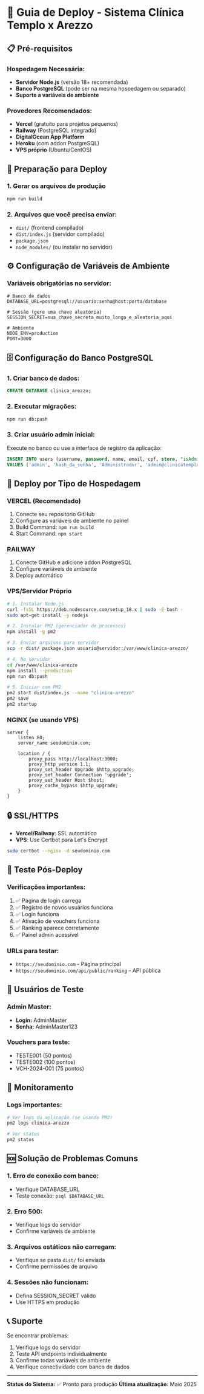 # 🚀 Guia de Deploy - Sistema Clínica Templo x Arezzo

## 📋 Pré-requisitos

### Hospedagem Necessária:
- **Servidor Node.js** (versão 18+ recomendada)
- **Banco PostgreSQL** (pode ser na mesma hospedagem ou separado)
- **Suporte a variáveis de ambiente**

### Provedores Recomendados:
- **Vercel** (gratuito para projetos pequenos)
- **Railway** (PostgreSQL integrado)
- **DigitalOcean App Platform**
- **Heroku** (com addon PostgreSQL)
- **VPS próprio** (Ubuntu/CentOS)

## 🔧 Preparação para Deploy

### 1. Gerar os arquivos de produção
```bash
npm run build
```

### 2. Arquivos que você precisa enviar:
- `dist/` (frontend compilado)
- `dist/index.js` (servidor compilado) 
- `package.json`
- `node_modules/` (ou instalar no servidor)

## ⚙️ Configuração de Variáveis de Ambiente

### Variáveis obrigatórias no servidor:
```env
# Banco de dados
DATABASE_URL=postgresql://usuario:senha@host:porta/database

# Sessão (gere uma chave aleatória)
SESSION_SECRET=sua_chave_secreta_muito_longa_e_aleatoria_aqui

# Ambiente
NODE_ENV=production
PORT=3000
```

## 🗄️ Configuração do Banco PostgreSQL

### 1. Criar banco de dados:
```sql
CREATE DATABASE clinica_arezzo;
```

### 2. Executar migrações:
```bash
npm run db:push
```

### 3. Criar usuário admin inicial:
Execute no banco ou use a interface de registro da aplicação:
```sql
INSERT INTO users (username, password, name, email, cpf, store, "isAdmin", "totalPoints") 
VALUES ('admin', 'hash_da_senha', 'Administrador', 'admin@clinicatemplo.com', '00000000000', 'Arezzo', true, 0);
```

## 🚀 Deploy por Tipo de Hospedagem

### VERCEL (Recomendado)
1. Conecte seu repositório GitHub
2. Configure as variáveis de ambiente no painel
3. Build Command: `npm run build`
4. Start Command: `npm start`

### RAILWAY
1. Conecte GitHub e adicione addon PostgreSQL
2. Configure variáveis de ambiente
3. Deploy automático

### VPS/Servidor Próprio
```bash
# 1. Instalar Node.js
curl -fsSL https://deb.nodesource.com/setup_18.x | sudo -E bash -
sudo apt-get install -y nodejs

# 2. Instalar PM2 (gerenciador de processos)
npm install -g pm2

# 3. Enviar arquivos para servidor
scp -r dist/ package.json usuario@servidor:/var/www/clinica-arezzo/

# 4. No servidor
cd /var/www/clinica-arezzo
npm install --production
npm run db:push

# 5. Iniciar com PM2
pm2 start dist/index.js --name "clinica-arezzo"
pm2 save
pm2 startup
```

### NGINX (se usando VPS)
```nginx
server {
    listen 80;
    server_name seudominio.com;
    
    location / {
        proxy_pass http://localhost:3000;
        proxy_http_version 1.1;
        proxy_set_header Upgrade $http_upgrade;
        proxy_set_header Connection 'upgrade';
        proxy_set_header Host $host;
        proxy_cache_bypass $http_upgrade;
    }
}
```

## 🔒 SSL/HTTPS
- **Vercel/Railway**: SSL automático
- **VPS**: Use Certbot para Let's Encrypt
```bash
sudo certbot --nginx -d seudominio.com
```

## 📱 Teste Pós-Deploy

### Verificações importantes:
1. ✅ Página de login carrega
2. ✅ Registro de novos usuários funciona  
3. ✅ Login funciona
4. ✅ Ativação de vouchers funciona
5. ✅ Ranking aparece corretamente
6. ✅ Painel admin acessível

### URLs para testar:
- `https://seudominio.com` - Página principal
- `https://seudominio.com/api/public/ranking` - API pública

## 🎯 Usuários de Teste

### Admin Master:
- **Login:** AdminMaster
- **Senha:** AdminMaster123

### Vouchers para teste:
- TESTE001 (50 pontos)
- TESTE002 (100 pontos)
- VCH-2024-001 (75 pontos)

## 🔧 Monitoramento

### Logs importantes:
```bash
# Ver logs da aplicação (se usando PM2)
pm2 logs clinica-arezzo

# Ver status
pm2 status
```

## 🆘 Solução de Problemas Comuns

### 1. Erro de conexão com banco:
- Verifique DATABASE_URL
- Teste conexão: `psql $DATABASE_URL`

### 2. Erro 500:
- Verifique logs do servidor
- Confirme variáveis de ambiente

### 3. Arquivos estáticos não carregam:
- Verifique se pasta `dist/` foi enviada
- Confirme permissões de arquivo

### 4. Sessões não funcionam:
- Defina SESSION_SECRET válido
- Use HTTPS em produção

## 📞 Suporte

Se encontrar problemas:
1. Verifique logs do servidor
2. Teste API endpoints individualmente
3. Confirme todas variáveis de ambiente
4. Verifique conectividade com banco de dados

---

**Status do Sistema:** ✅ Pronto para produção
**Última atualização:** Maio 2025